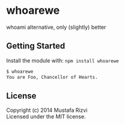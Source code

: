 # whoarewe

whoami alternative, only (slightly) better

## Getting Started
Install the module with: `npm install whoarewe`

```bash
$ whoarewe
You are Foo, Chancellor of Hearts.
```
## License
Copyright (c) 2014 Mustafa Rizvi  
Licensed under the MIT license.
